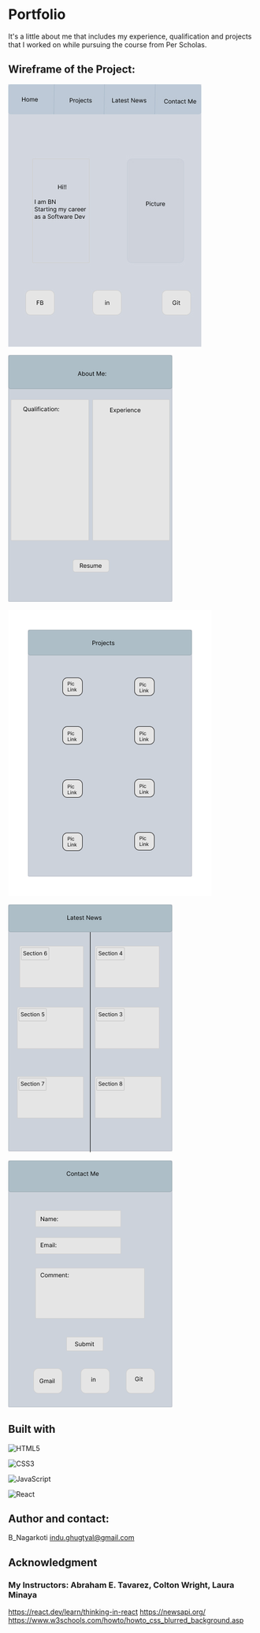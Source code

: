 # Portfolio
It's a little about me that includes my experience, qualification and projects that I worked on while pursuing the course from Per Scholas.


## Wireframe of the Project:

![Home](./src/assest/homePage.jpg)

![About Me](./src/assest/aboutMe.png)

![Projects](./src/assest/projects.png)

![Latest News](./src/assest/latestNews.png)

![Contact Me](./src/assest/contactMe.png)


## Built with 

![HTML5](https://img.shields.io/badge/html5-%23E34F26.svg?style=for-the-badge&logo=html5&logoColor=white)

![CSS3](https://img.shields.io/badge/css3-%231572B6.svg?style=for-the-badge&logo=css3&logoColor=white)

![JavaScript](https://img.shields.io/badge/javascript-%23323330.svg?style=for-the-badge&logo=javascript&logoColor=%23F7DF1E)

![React](https://img.shields.io/badge/-ReactJS)



## Author and contact:
B_Nagarkoti 
indu.ghugtyal@gmail.com

## Acknowledgment
### My Instructors: Abraham E. Tavarez, Colton Wright, Laura Minaya

https://react.dev/learn/thinking-in-react
https://newsapi.org/
https://www.w3schools.com/howto/howto_css_blurred_background.asp
